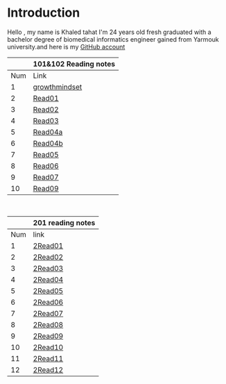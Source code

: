 
# Introduction

Hello , my name is Khaled tahat I'm 24 years old fresh graduated with a bachelor degree of biomedical informatics engineer gained from Yarmouk university.and here is my [GitHub account](KZTahat (github.com))

|   |  101&102 Reading notes                                                                  |
|---|-----------------------------------------------------------------------------------------|
|Num| Link                                                                                    |
|1  | [growthmindset](https://kztahat.github.io/reading-notes/growthmindset "Growth Mindset") |
|2  | [Read01](https://kztahat.github.io/reading-notes/Reads/Read01 "Read01")                 |
|3  | [Read02](https://kztahat.github.io/reading-notes/Reads/Read02 "Read02")                 |
|4  | [Read03](https://kztahat.github.io/reading-notes/Reads/Read03"Read03")                  |
|5  | [Read04a](https://kztahat.github.io/reading-notes/Reads/Read04a "Read04a")              |
|6  | [Read04b](https://kztahat.github.io/reading-notes/Reads/Read04b "Read04b")              |
|7  | [Read05](https://kztahat.github.io/reading-notes/Reads/Raed05 "Read05")                 |
|8  | [Read06](https://kztahat.github.io/reading-notes/Reads/Read06 "Read06")                 |
|9  | [Read07](https://kztahat.github.io/reading-notes/Reads/Read07 "Read07")                 |
|10 | [Read09](https://kztahat.github.io/reading-notes/Reads/Read09 "Read09")                 |

&nbsp;

|   |           201  reading notes                                                            |
|---|-----------------------------------------------------------------------------------------|
|Num|   link                                                                                  |
|1  | [2Read01]( https://kztahat.github.io/reading-notes/Reads/2Read01 "2Read01")             |
|2  | [2Read02]( https://kztahat.github.io/reading-notes/Reads/2Read02 "2Read02")             |
|3  | [2Read03]( https://kztahat.github.io/reading-notes/Reads/2Read03 "2Read03")             |
|4  | [2Read04]( https://kztahat.github.io/reading-notes/Reads/2Read04 "2Read04")             |
|5  | [2Read05]( https://kztahat.github.io/reading-notes/Reads/2Read05 "2Read05")             |
|6  | [2Read06]( https://kztahat.github.io/reading-notes/Reads/2Read06 "2Read06")             |
|7  | [2Read07]( https://kztahat.github.io/reading-notes/Reads/2Read07 "2Read07")             |
|8  | [2Read08]( https://kztahat.github.io/reading-notes/Reads/2Read08 "2Read08")             |
|9  | [2Read09]( https://kztahat.github.io/reading-notes/Reads/2Read09 "2Read09")             |
|10  | [2Read10]( https://kztahat.github.io/reading-notes/Reads/2Read10 "2Read10")            |
|11  | [2Read11]( https://kztahat.github.io/reading-notes/Reads/2Read11 "2Read11")            |
|12  | [2Read12]( https://kztahat.github.io/reading-notes/Reads/2Read12 "2Read12")            |